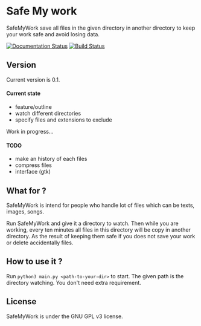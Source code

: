 # Safe My work
SafeMyWork save all files in the given directory in another directory to keep your work safe and avoid losing data.

[![Documentation Status](https://readthedocs.org/projects/safemywork/badge/?version=latest)](http://safemywork.readthedocs.org/en/latest/?badge=latest)
[![Build Status](https://travis-ci.org/Thykof/SafeMyWork.svg?branch=develop)](https://travis-ci.org/Thykof/SafeMyWork)

## Version
Current version is 0.1.
#### Current state
 - feature/outline
 - watch different directories
 - specify files and extensions to exclude

Work in progress...

#### TODO
 - make an history of each files
 - compress files
 - interface (gtk)

## What for ?
SafeMyWork is intend for people who handle lot of files which can be texts, images, songs.

Run SafeMyWork and give it a directory to watch. Then while you are working, every ten minutes all files in this directory will be copy in another directory. As the result of keeping them safe if you does not save your work or delete accidentally files.

## How to use it ?
Run `python3 main.py <path-to-your-dir>` to start. The given path is the directory watching. You don't need extra requirement.

## License
SafeMyWork is under the GNU GPL v3 license.
